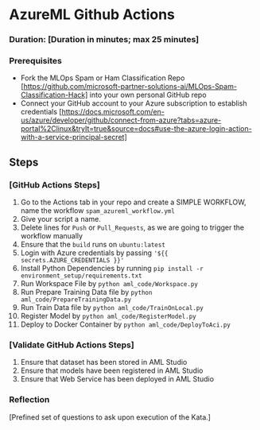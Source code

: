 <h1>AzureML Github Actions</h1>

### Duration: [Duration in minutes; max 25 minutes]

### Prerequisites

- Fork the MLOps Spam or Ham Classification Repo [https://github.com/microsoft-partner-solutions-ai/MLOps-Spam-Classification-Hack] into your own personal GitHub repo
- Connect your GitHub account to your Azure subscription to establish credentials [https://docs.microsoft.com/en-us/azure/developer/github/connect-from-azure?tabs=azure-portal%2Clinux&tryIt=true&source=docs#use-the-azure-login-action-with-a-service-principal-secret]

## Steps

### [GitHub Actions Steps] 
1. Go to the Actions tab in your repo and create a SIMPLE WORKFLOW, name the workflow `spam_azureml_workflow.yml`
2. Give your script a name.
3. Delete lines for `Push` or `Pull_Requests`, as we are going to trigger the workflow manually
4. Ensure that the `build` runs on `ubuntu:latest`
5. Login with Azure credentials by passing `'${{ secrets.AZURE_CREDENTIALS }}'`
7. Install Python Dependencies by running `pip install -r environment_setup/requirements.txt`
8. Run Workspace File by `python aml_code/Workspace.py`
9. Run Prepare Training Data file by `python aml_code/PrepareTrainingData.py`
10. Run Train Data file by `python aml_code/TrainOnLocal.py`
11. Register Model by `python aml_code/RegisterModel.py`
12. Deploy to Docker Container by `python aml_code/DeployToAci.py`

### [Validate GitHub Actions Steps] 
1. Ensure that dataset has been stored in AML Studio
2. Ensure that models have been registered in AML Studio
3. Ensure that Web Service has been deployed in AML Studio


### Reflection
[Prefined set of questions to ask upon execution of the Kata.]

